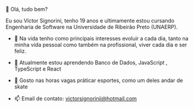 👋 Olá, tudo bem?
 
 Eu sou Víctor Signorini, tenho 19 anos e ultimamente estou cursando Engenharia de Software na 
 Universidade de Ribeirão Preto (UNAERP).
 
 * 👀 Na vida tenho como principais interesses evoluir a cada dia, tanto na minha vida pessoal
 como também na profissional, viver cada dia e ser feliz.
 
 * 🌱 Atualmente estou aprendendo Banco de Dados, JavaScript , TypeScript e React

 * 💞️ Gosto nas horas vagas práticar esportes, como um deles andar de skate

- 📫 Email de contato: victorsignorinii@hotmail.com
